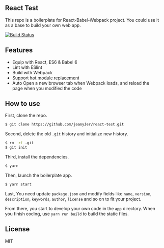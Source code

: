 ## React Test

This repo is a boilerplate for React-Babel-Webpack project. You could use it as a base to build your own web app.

[![Build Status](https://travis-ci.org/jeanyJer/react-test.svg?branch=master)](https://travis-ci.org/jeanyJer/react-test)



## Features

- Equip with React, ES6 & Babel 6
- Lint with ESlint
- Build with Webpack
- Support [hot module replacement](https://webpack.github.io/docs/hot-module-replacement.html)
- Auto Open a new browser tab when Webpack loads, and reload the page when you modified the code

## How to use

First, clone the repo.

```bash
$ git clone https://github.com/jeanyJer/react-test.git 
```

Second, delete the old `.git` history and initialize new history.

```bash
$ rm -rf .git
$ git init
```


Third, install the dependencies.

```bash
$ yarn
```

Then, launch the boilerplate app.

```bash
$ yarn start
```

Last, You need update `package.json` and modify fields like `name`, `version`, `description`, `keywords`, `author`, `license` and so on to fit your project.

From there, you start to develop your own code in the `app` directory. When you finish coding, use `yarn run build` to build the static files.

## License

MIT
